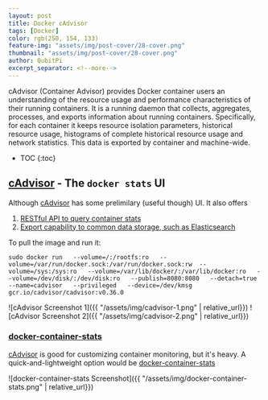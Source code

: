 ```yaml
---
layout: post
title: Docker cAdvisor
tags: [Docker]
color: rgb(250, 154, 133)
feature-img: "assets/img/post-cover/28-cover.png"
thumbnail: "assets/img/post-cover/28-cover.png"
author: QubitPi
excerpt_separator: <!--more-->
---
```


cAdvisor (Container Advisor) provides Docker container users an understanding of the resource usage and performance 
characteristics of their running containers. It is a running daemon that collects, aggregates, processes, and exports 
information about running containers. Specifically, for each container it keeps resource isolation parameters, historical 
resource usage, histograms of complete historical resource usage and network statistics. This data is exported by
container and machine-wide.

<!--more-->

* TOC
{:toc}

## [cAdvisor](https://github.com/google/cadvisor) - The `docker stats` UI

Although [cAdvisor](https://github.com/google/cadvisor) has some prelimilary (useful though) UI. It also offers

1. [RESTful API to query container stats](https://github.com/google/cadvisor/blob/master/docs/api.md)
2. [Export capability to common data storage, such as Elasticsearch](https://github.com/google/cadvisor/blob/master/docs/storage/README.md)

To pull the image and run it:

    sudo docker run   --volume=/:/rootfs:ro   --volume=/var/run/docker.sock:/var/run/docker.sock:rw  --volume=/sys:/sys:ro   --volume=/var/lib/docker/:/var/lib/docker:ro   --volume=/dev/disk/:/dev/disk:ro   --publish=8080:8080   --detach=true   --name=cadvisor   --privileged   --device=/dev/kmsg   gcr.io/cadvisor/cadvisor:v0.36.0

![cAdvisor Screenshot 1]({{ "/assets/img/cadvisor-1.png" | relative_url}})
![cAdvisor Screenshot 2]({{ "/assets/img/cadvisor-2.png" | relative_url}})

### [docker-container-stats](https://github.com/virtualzone/docker-container-stats)

[cAdvisor](https://github.com/google/cadvisor) is good for customizing container monitoring, but it's heavy. A
quick-and-lightweight option would be [docker-container-stats](https://github.com/virtualzone/docker-container-stats)

![docker-container-stats Screenshot]({{ "/assets/img/docker-container-stats.png" | relative_url}})
